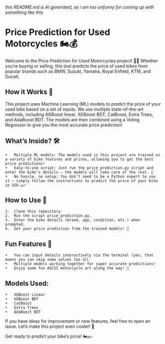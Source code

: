_this README.md is AI generated, as i am too unfunny for coming up with something like this_

# Price Prediction for Used Motorcycles 🏍️💰

Welcome to the Price Prediction for Used Motorcycles project! 🚴‍♂️ Whether you’re buying or selling, this tool predicts the price of used bikes from popular brands such as BMW, Suzuki, Yamaha, Royal Enfield, KTM, and Ducati.

## How it Works 🔧

This project uses Machine Learning (ML) models to predict the price of your used bike based on a set of inputs. We use multiple state-of-the-art methods, including XGBoost linear, XGBoost BDT, CatBoost, Extra Trees, and AdaBoost BDT. The models are then combined using a Voting Regressor to give you the most accurate price prediction!

## What’s Inside? 🛠️

    •	Multiple ML models: The models used in this project are trained on a variety of bike features and prices, allowing you to get the best price predictions!
    •	Easy-to-use script: Just run the price_prediction.py script and enter the bike’s details – the models will take care of the rest. 🎉
    •	No hassle, no setup: You don’t need to be a Python expert to use it – simply follow the instructions to predict the price of your bike in USD 💵!

## How to Use 🔑

	1.	Clone this repository.
	2.	Run the script price_prediction.py.
	3.	Enter the bike details (brand, age, condition, etc.) when prompted.
	4.	Get your price prediction from the trained models! 🎯

## Fun Features 🎨

	•	You can input details interactively via the terminal (yes, that means you can skip some values too 😉).
	•	Multiple models working together for super accurate predictions!
	•	Enjoy some fun ASCII motorcycle art along the way! 🏁

## Models Used:

	•	XGBoost Linear
	•	XGBoost BDT
	•	CatBoost
	•	Extra Trees
	•	AdaBoost BDT

If you have ideas for improvement or new features, feel free to open an issue. Let’s make this project even cooler! 🚀

Get ready to predict your bike’s price! 🏍️💵